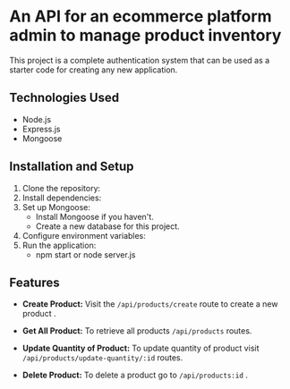 # An API for an ecommerce platform admin to manage product inventory

This project is a complete authentication system that can be used as a starter code for creating any new application.

## Technologies Used

- Node.js
- Express.js
- Mongoose

## Installation and Setup

1. Clone the repository:
2. Install dependencies:
3. Set up Mongoose:
   - Install Mongoose if you haven't.
   - Create a new database for this project.
4. Configure environment variables:
5. Run the application:
   - npm start or node server.js

## Features

- **Create Product:** Visit the `/api/products/create` route to create a new product .

- **Get All Product:** To retrieve all products `/api/products` routes.

- **Update Quantity of Product:** To update quantity of product visit `/api/products/update-quantity/:id` routes.

- **Delete Product:** To delete a product go to `/api/products:id` .
